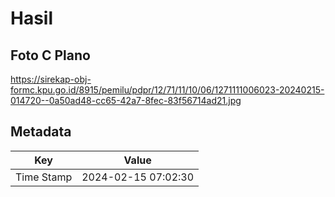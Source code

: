 # Hasil

## Foto C Plano

https://sirekap-obj-formc.kpu.go.id/8915/pemilu/pdpr/12/71/11/10/06/1271111006023-20240215-014720--0a50ad48-cc65-42a7-8fec-83f56714ad21.jpg


## Metadata

| Key        | Value               |
| ---------- | ------------------- |
| Time Stamp | 2024-02-15 07:02:30 |



